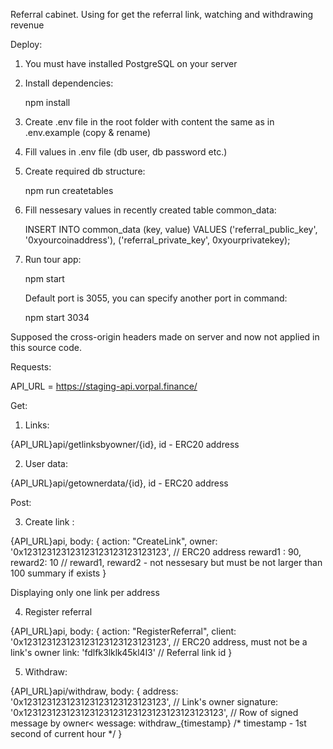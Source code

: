 
Referral cabinet. Using for get the referral link, watching and withdrawing revenue


Deploy:

1. You must have installed PostgreSQL on your server

2. Install dependencies:

   npm install

3. Create .env file in the root folder with content the same as in .env.example (copy & rename)

4. Fill values in .env file (db user, db password etc.)

3. Create required db structure:

   npm run createtables
   
4. Fill nessesary values in recently created table common_data:

   INSERT INTO common_data (key, value) VALUES 
   ('referral_public_key', '0xyourcoinaddress'),
   ('referral_private_key', 0xyourprivatekey);

5. Run tour app:

   npm start

   Default port is 3055, you can specify another port in command: 
   
   npm start 3034

Supposed the cross-origin headers made on server and now not applied in this source code.

Requests: 

API_URL = https://staging-api.vorpal.finance/

Get:

1. Links: 

 {API_URL}api/getlinksbyowner/{id}, id - ERC20 address

2. User data:

 {API_URL}api/getownerdata/{id}, id - ERC20 address

Post:

3. Create link :

 {API_URL}api, body: 
 {
   action: "CreateLink",
   owner:  '0x123123123123123123123123123123', // ERC20 address
   reward1 : 90,
   reward2: 10  //  reward1,  reward2  - not nessesary but must be not larger than 100 summary if exists
 }

 Displaying only one link per address

4. Register referral

 {API_URL}api, body: 
 {
   action: "RegisterReferral",
   client:  '0x123123123123123123123123123123', // ERC20 address, must not be a link's owner
   link: 'fdlfk3lklk45kl4l3' // Referral link id
 }

5. Withdraw:
 
 {API_URL}api/withdraw, body: 
 {
   address: '0x123123123123123123123123123123', // Link's owner
   signature:  '0x123123123123123123123123123123123123123123', // Row of signed message by owner< wessage: withdraw_{timestamp}
   /* timestamp - 1st second of current hour */
 }
